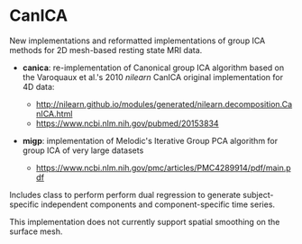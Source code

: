 # CanICA
New implementations and reformatted implementations of group ICA methods for 2D mesh-based resting state MRI data.

  * **canica**: re-implementation of Canonical group ICA algorithm based on the Varoquaux et al.'s 2010 *nilearn* CanICA original implementation for 4D data:

    * http://nilearn.github.io/modules/generated/nilearn.decomposition.CanICA.html
    * https://www.ncbi.nlm.nih.gov/pubmed/20153834
  
  
  * **migp**: implementation of Melodic's Iterative Group PCA algorithm for group ICA of very large datasets
  
    * https://www.ncbi.nlm.nih.gov/pmc/articles/PMC4289914/pdf/main.pdf
  
Includes class to perform perform dual regression to generate subject-specific independent components and component-specific time series.

This implementation does not currently support spatial smoothing on the surface mesh.
